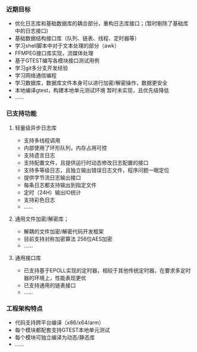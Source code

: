 ### 近期目标
- 优化日志库和基础数据库的耦合部分，重构日志库接口；(暂时剔除了基础库中的日志接口)
- 基础数据结构接口库（队列、链表、线程、定时器等）
- 学习shell脚本中对于文本处理的部分（awk）
- FFMPEG接口库实现，流媒体处理
- 基于GTEST编写各模块接口测试用例
- 学习git多分支开发经验
- 学习网络通信编程
- 学习数据库，数据库文件本身可以进行加密/解密操作，数据更安全
- 本地编译gtest，构建本地单元测试环境  暂时未实现，且优先级降低
- ......

### 已支持功能
1. 轻量级异步日志库
    - 支持多线程调用
    - 内部使用了环形队列，内存占用可控
    - 支持遗言日志
    - 支持配置文件，且提供运行时动态修改日志配置的接口
    - 支持多等级日志，且独立输出错误日志文件，程序问题一眼定位
    - 提供字节流日志输出接口
    - 每条日志都支持输出到指定文件
    - 定时（24H）输出IO统计
    - 支持彩色日志
    - ......

2. 通用文件加密/解密库；
    - 解耦的文件加密/解密代码开发框架
    - 目前支持对称加密算法 256位AES加密
    - ......

3. 通用接口库
    - 已支持基于EPOLL实现的定时器，相较于其他传统定时器，在要求多定时器的环境上，性能表现更优
    - 已支持通用的链表接口
    - ......

### 工程架构特点
- 代码支持跨平台编译（x86/x64/arm）
- 每个模块都配套支持GTEST本地单元测试
- 每个模块可独立编译为动态/静态库
- ......